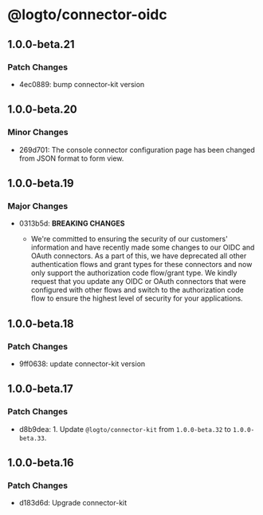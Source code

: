 # @logto/connector-oidc

## 1.0.0-beta.21

### Patch Changes

- 4ec0889: bump connector-kit version

## 1.0.0-beta.20

### Minor Changes

- 269d701: The console connector configuration page has been changed from JSON format to form view.

## 1.0.0-beta.19

### Major Changes

- 0313b5d: **BREAKING CHANGES**

  - We're committed to ensuring the security of our customers' information and have recently made some changes to our OIDC and OAuth connectors. As a part of this, we have deprecated all other authentication flows and grant types for these connectors and now only support the authorization code flow/grant type. We kindly request that you update any OIDC or OAuth connectors that were configured with other flows and switch to the authorization code flow to ensure the highest level of security for your applications.

## 1.0.0-beta.18

### Patch Changes

- 9ff0638: update connector-kit version

## 1.0.0-beta.17

### Patch Changes

- d8b9dea: 1. Update `@logto/connector-kit` from `1.0.0-beta.32` to `1.0.0-beta.33`.

## 1.0.0-beta.16

### Patch Changes

- d183d6d: Upgrade connector-kit
